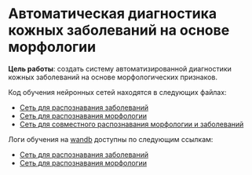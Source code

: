 # Автоматическая диагностика кожных заболеваний на основе морфологии

**Цель работы**: создать систему автоматизированной диагностики кожных заболеваний на основе морфологических признаков.

Код обучения нейронных сетей находятся в следующих файлах:

* [Сеть для распознавания заболеваний](https://github.com/EgSergeenko/coursework/blob/master/net_diseases/net_diseases.ipynb)
* [Сеть для распознавания морфологии](https://github.com/EgSergeenko/coursework/blob/master/net_morphology/net_morphology.ipynb)
* [Сеть для совместного распознавания морфологии и заболеваний]('https://github.com/EgSergeenko/coursework/blob/master/net_2_branches_k_fold/net_2_branches_kf.ipynb')

 Логи обучения на [wandb](http://wandb.ai/) доступны по следующим ссылкам:

* [Сеть для распознавания заболеваний](https://wandb.ai/truffaut/net_diseases)
* [Сеть для распознавания морфологии](https://wandb.ai/truffaut/net_morphology)

